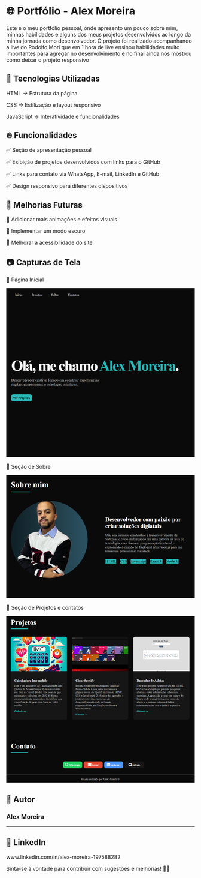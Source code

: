 <h1>🌐 Portfólio - Alex Moreira</h1>
<p></p>Este é o meu portfólio pessoal, onde apresento um pouco sobre mim, minhas habilidades e alguns dos meus projetos desenvolvidos ao longo da minha jornada como desenvolvedor. O projeto foi realizado acompanhando a live do Rodolfo Mori que em 1 hora de live ensinou habilidades muito importantes para agregar no desenvolvimento e no final ainda nos mostrou como deixar o projeto responsivo</p>

<h2>🚀 Tecnologias Utilizadas</h2>

HTML → Estrutura da página

CSS → Estilização e layout responsivo

JavaScript → Interatividade e funcionalidades

<h2>🔥 Funcionalidades</h2>

✅ Seção de apresentação pessoal

✅ Exibição de projetos desenvolvidos com links para o GitHub

✅ Links para contato via WhatsApp, E-mail, LinkedIn e GitHub

✅ Design responsivo para diferentes dispositivos

<h2>📌 Melhorias Futuras</h2>

🔹 Adicionar mais animações e efeitos visuais

🔹 Implementar um modo escuro

🔹 Melhorar a acessibilidade do site


<h2>📷 Capturas de Tela</h2>

🔹 Página Inicial

<img src="imagens/Captura de tela 1.png" >

🔹 Seção de Sobre

<img src="imagens/Captura de tela 2.png" >

🔹 Seção de Projetos e contatos

<img src="imagens/Captura de tela 3.png" >

<h2>📝 Autor</h2>
<h3>Alex Moreira</h3> 
<hr>
<h2>📌 LinkedIn</h2>
www.linkedin.com/in/alex-moreira-197588282


Sinta-se à vontade para contribuir com sugestões e melhorias! 🚀✨
